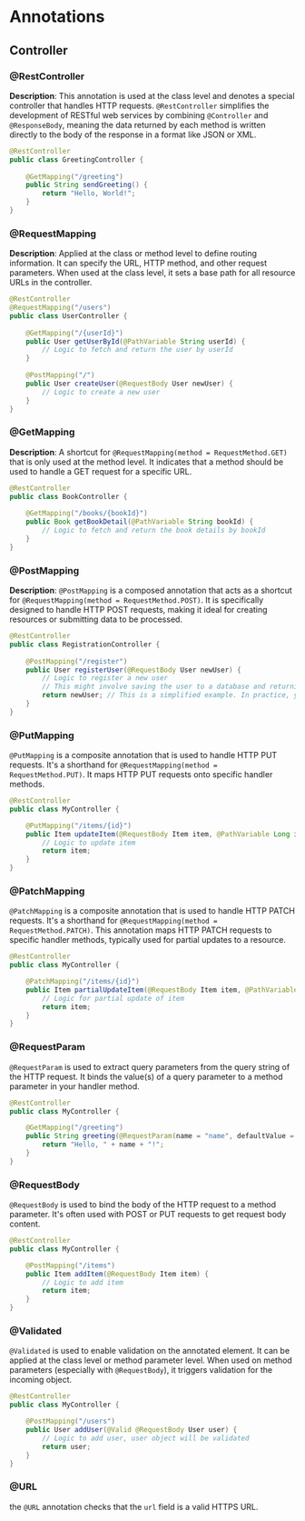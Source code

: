 # Annotations

## Controller

### **@RestController**

**Description**: This annotation is used at the class level and denotes a special controller that handles HTTP requests. `@RestController` simplifies the development of RESTful web services by combining `@Controller` and `@ResponseBody`, meaning the data returned by each method is written directly to the body of the response in a format like JSON or XML.

```java
@RestController
public class GreetingController {
    
    @GetMapping("/greeting")
    public String sendGreeting() {
        return "Hello, World!";
    }
}
```

### **@RequestMapping**

**Description**: Applied at the class or method level to define routing information. It can specify the URL, HTTP method, and other request parameters. When used at the class level, it sets a base path for all resource URLs in the controller.

```java
@RestController
@RequestMapping("/users")
public class UserController {
    
    @GetMapping("/{userId}")
    public User getUserById(@PathVariable String userId) {
        // Logic to fetch and return the user by userId
    }
    
    @PostMapping("/")
    public User createUser(@RequestBody User newUser) {
        // Logic to create a new user
    }
}
```

### **@GetMapping**

**Description**: A shortcut for `@RequestMapping(method = RequestMethod.GET)` that is only used at the method level. It indicates that a method should be used to handle a GET request for a specific URL.

```java
@RestController
public class BookController {
    
    @GetMapping("/books/{bookId}")
    public Book getBookDetail(@PathVariable String bookId) {
        // Logic to fetch and return the book details by bookId
    }
}
```

### **@PostMapping**

**Description**: `@PostMapping` is a composed annotation that acts as a shortcut for `@RequestMapping(method = RequestMethod.POST)`. It is specifically designed to handle HTTP POST requests, making it ideal for creating resources or submitting data to be processed.

```java
@RestController
public class RegistrationController {
    
    @PostMapping("/register")
    public User registerUser(@RequestBody User newUser) {
        // Logic to register a new user
        // This might involve saving the user to a database and returning the saved entity
        return newUser; // This is a simplified example. In practice, you would return the saved user object.
    }
}
```

### @PutMapping

`@PutMapping` is a composite annotation that is used to handle HTTP PUT requests. It's a shorthand for `@RequestMapping(method = RequestMethod.PUT)`. It maps HTTP PUT requests onto specific handler methods.

```java
@RestController
public class MyController {

    @PutMapping("/items/{id}")
    public Item updateItem(@RequestBody Item item, @PathVariable Long id) {
        // Logic to update item
        return item;
    }
}
```

### @PatchMapping

`@PatchMapping` is a composite annotation that is used to handle HTTP PATCH requests. It's a shorthand for `@RequestMapping(method = RequestMethod.PATCH)`. This annotation maps HTTP PATCH requests to specific handler methods, typically used for partial updates to a resource.

```java
@RestController
public class MyController {

    @PatchMapping("/items/{id}")
    public Item partialUpdateItem(@RequestBody Item item, @PathVariable Long id) {
        // Logic for partial update of item
        return item;
    }
}
```

### @RequestParam

`@RequestParam` is used to extract query parameters from the query string of the HTTP request. It binds the value(s) of a query parameter to a method parameter in your handler method.

```java
@RestController
public class MyController {

    @GetMapping("/greeting")
    public String greeting(@RequestParam(name = "name", defaultValue = "World") String name) {
        return "Hello, " + name + "!";
    }
}
```

### @RequestBody

`@RequestBody` is used to bind the body of the HTTP request to a method parameter. It's often used with POST or PUT requests to get request body content.

```java
@RestController
public class MyController {

    @PostMapping("/items")
    public Item addItem(@RequestBody Item item) {
        // Logic to add item
        return item;
    }
}
```

### @Validated

`@Validated` is used to enable validation on the annotated element. It can be applied at the class level or method parameter level. When used on method parameters (especially with `@RequestBody`), it triggers validation for the incoming object.

```java
@RestController
public class MyController {

    @PostMapping("/users")
    public User addUser(@Valid @RequestBody User user) {
        // Logic to add user, user object will be validated
        return user;
    }
}
```

### @URL

the `@URL` annotation checks that the `url` field is a valid HTTPS URL.